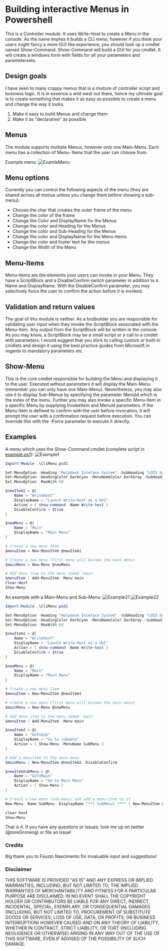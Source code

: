# Building interactive Menus in Powershell

This is a Controller module. It uses Write-Host to create a Menu in the console. As the name implies
it builds a CLI menu, however if you think your users might fancy a more GUI like experience, you
should look up a cmdlet named Show-Command. Show-Command will build a GUI for you cmdlet. It will
create a windows form with fields for all your parameters and parametersets.


## Design goals

I have seen to many crappy menus that is a mixture of controller script and business logic. It is in 
essence a wild west out there, hence my ultimate goal is to create something that makes it as easy 
as possible to create a menu and change the way it looks. 

1. Make it easy to build Menus and change them
2. Make it as "declarative" as possible


## Menus

The module supports multiple Menus, however only one Main-Menu. Each menu has a collection of Menu-
Items that the user can choose from. 

Example menu:
![ExamleMenu](/Bin/cliMenu.png)


## Menu options

Currently you can control the following aspects of the menu (they are shared across all menus unless you change
them before showing a sub-menu):

* Choose the char that creates the outer frame of the menu
* Change the color of the frame
* Change the Color and DisplayName for the Menus
* Change the color and Heading for the Menus
* Change the color and Sub-Heading for the Menus
* Change the color and DisplayName for the Menu-Items
* Change the color and footer text for the menus
* Change the Width of the Menu


## Menu-Items

Menu-Items are the elements your users can invoke in your Menu. They have a ScriptBlock and a DisableConfirm 
switch parameter in addition to a Name and DisplayName. With the DisableConfirm parameter, you may selectively 
force the user to confirm the action before it is invoked.


## Validation and return values

The goal of this module is neither. As a toolbuilder you are responsible for validating user
input when they invoke the ScriptBlock associated with the Menu-Item. Any output from the ScriptBlock 
will be written in the console. As you may know, a ScriptBlock may be a small script or a call to 
a cmdlet with parameters. I would suggest that you stick to calling custom or built-in cmdlets and 
design it using the best practice guides from Microsoft in regards to mandatory parameters etc.


## Show-Menu

This is the core cmdlet responsible for building the Menu and displaying it to the user. Executed
without parameters it will display the Main-Menu (remember you can only have one Main-Menu). Nevertheless,
you may also use it to display Sub-Menus by specifying the parameter MenuId which is the index of the
menu. Further you may also invoke a specific Menu-Item in a specific Menu by supplying InvokeItem and MenuId
parameters. If the Menu-Item is defined to confirm with the user before invocation, it will prompt the user
with a confirmation request before execution. You can override this with the -Force parameter to execute it
directly.

## Examples

A menu which uses the Show-Command cmdlet (complete script in [example.ps1](https://github.com/torgro/cliMenu/blob/master/Scripts/Example.ps1)):
![Example1](/Bin/Example1.png)

```powershell
Import-Module .\CliMenu.psd1

Set-MenuOption -Heading "Helpdesk Inteface System" -SubHeading "LOIS by Firstpoint" -MenuFillChar "#" -MenuFillColor DarkYellow
Set-MenuOption -HeadingColor DarkCyan -MenuNameColor DarkGray -SubHeadingColor Green -FooterTextColor DarkGray
Set-MenuOption -MaxWith 60

$newItem1 = @{
    Name = "WriteHost"
    DisplayName = "Launch Write-Host as a GUI"
    Action = { show-command -Name Write-host }
    DisableConfirm = $true
}

$newMenu = @{
    Name = "Main"
    DisplayName = "Main Menu"
}

# Create a new menu Item
$menuItem = New-MenuItem @newItem1

# Create a new menu (first menu will become the main menu)
$mainMenu = New-Menu @newMenu

# Add menu item to the menu named 'main'
$menuItem | Add-MenuItem -Menu main
Clear-Host
Show-Menu
```

An example with a Main-Menu and Sub-Menu:
![Example21](/Bin/Example21.png)
![Example22](/Bin/Example22.png)

```powershell
Import-Module .\CliMenu.psd1

Set-MenuOption -Heading "Helpdesk Inteface System" -SubHeading "LOIS by Firstpoint" -MenuFillChar "#" -MenuFillColor DarkYellow
Set-MenuOption -HeadingColor DarkCyan -MenuNameColor DarkGray -SubHeadingColor Green -FooterTextColor DarkGray
Set-MenuOption -MaxWith 60

$newItem1 = @{
    Name = "WriteHost"
    DisplayName = "Launch Write-Host as a GUI"
    Action = { show-command -Name Write-host }
    DisableConfirm = $true
}

$newMenu = @{
    Name = "Main"
    DisplayName = "Main Menu"
}

# Create a new menu Item
$menuItem = New-MenuItem @newItem1

# Create a new menu (first menu will become the main menu)
$mainMenu = New-Menu @newMenu

# Add menu item to the menu named 'main'
$menuItem | Add-MenuItem -Menu main

$newItem2 = @{
    Name = "GoToSub"
    DisplayName = "Go to submenu"
    Action = { Show-Menu -MenuName SubMenu }
}

# Add a menuitem to the main menu
$mainMenu | New-MenuItem @newItem2 -DisableConfirm

$newItemSubMenu = @{
    Name = "GoToMain"
    DisplayName = "Go to Main Menu"
    Action = { Show-Menu }
}

# Create a new menu (sub-menu) and add a menu-item to it
New-Menu -Name SubMenu -DisplayName "*** SubMenu1 ***" | New-MenuItem @newItemSubMenu -DisableConfirm

clear-host
Show-Menu
```

That is it. If you have any questions or issues, look me up on twitter (@toreGroneng) or file an issue!

### Credits

Big thank you to Fausto Nascimento for invaluable input and suggestions!

### Disclaimer

THIS SOFTWARE IS PROVIDED "AS IS" AND ANY EXPRESS OR IMPLIED WARRANTIES, INCLUDING, BUT NOT LIMITED TO, THE IMPLIED WARRANTIES OF MERCHANTABILITY AND FITNESS FOR A PARTICULAR PURPOSE ARE DISCLAIMED. IN NO EVENT SHALL THE COPYRIGHT HOLDER OR CONTRIBUTORS BE LIABLE FOR ANY DIRECT, INDIRECT, INCIDENTAL, SPECIAL, EXEMPLARY, OR CONSEQUENTIAL DAMAGES (INCLUDING, BUT NOT LIMITED TO, PROCUREMENT OF SUBSTITUTE GOODS OR SERVICES; LOSS OF USE, DATA, OR PROFITS; OR BUSINESS INTERRUPTION) HOWEVER CAUSED AND ON ANY THEORY OF LIABILITY, WHETHER IN CONTRACT, STRICT LIABILITY, OR TORT (INCLUDING NEGLIGENCE OR OTHERWISE) ARISING IN ANY WAY OUT OF THE USE OF THIS SOFTWARE, EVEN IF ADVISED OF THE POSSIBILITY OF SUCH DAMAGE.
